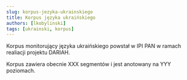 ```yaml
---
slug: korpus-jezyka-ukrainskiego
title: Korpus języka ukraińskiego
authors: [lkobylinski]
tags: [ukrainski, korpus]
---
```


Korpus monitorujący języka ukraińskiego powstał w IPI PAN w ramach realiacji projektu DARIAH.

Korpus zawiera obecnie XXX segmentów i jest anotowany na YYY poziomach.

